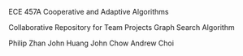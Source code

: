 ECE 457A Cooperative and Adaptive Algorithms

Collaborative Repository for Team Projects
Graph Search Algorithm

Philip Zhan
John Huang
John Chow
Andrew Choi
